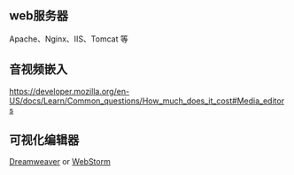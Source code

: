 ## web服务器  
Apache、Nginx、IIS、Tomcat 等

## 音视频嵌入  
https://developer.mozilla.org/en-US/docs/Learn/Common_questions/How_much_does_it_cost#Media_editors  

## 可视化编辑器  
[Dreamweaver](https://www.adobe.com/products/dreamweaver.html) or [WebStorm](https://www.jetbrains.com/webstorm/)  
